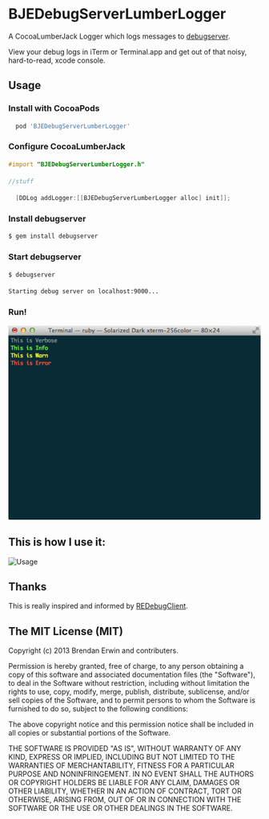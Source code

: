 BJEDebugServerLumberLogger
==========================

A CocoaLumberJack Logger which logs messages to [debugserver](http://rubygems.org/gems/debugserver).

View your debug logs in iTerm or Terminal.app and get out of that noisy, hard-to-read, xcode console.


## Usage

### Install with CocoaPods
```ruby
  pod 'BJEDebugServerLumberLogger'
```

### Configure CocoaLumberJack
```objective-c
#import "BJEDebugServerLumberLogger.h"

//stuff

  [DDLog addLogger:[[BJEDebugServerLumberLogger alloc] init]];
```

### Install debugserver

```bash
$ gem install debugserver
```

### Start debugserver
```bash
$ debugserver

Starting debug server on localhost:9000...
```

### Run!
![Screenshot](https://github.com/brendanjerwin/BJEDebugServerLumberLogger/raw/master/screen_shot.png "Screenshot")

## This is how I use it:
![Usage](https://github.com/brendanjerwin/BJEDebugServerLumberLogger/raw/master/usage.png "Usage")

## Thanks

This is really inspired and informed by [REDebugClient](https://github.com/romaonthego/REDebugClient).


## The MIT License (MIT)

Copyright (c) 2013 Brendan Erwin and contributers.

Permission is hereby granted, free of charge, to any person obtaining a copy
of this software and associated documentation files (the "Software"), to deal
in the Software without restriction, including without limitation the rights
to use, copy, modify, merge, publish, distribute, sublicense, and/or sell
copies of the Software, and to permit persons to whom the Software is
furnished to do so, subject to the following conditions:

The above copyright notice and this permission notice shall be included in
all copies or substantial portions of the Software.

THE SOFTWARE IS PROVIDED "AS IS", WITHOUT WARRANTY OF ANY KIND, EXPRESS OR
IMPLIED, INCLUDING BUT NOT LIMITED TO THE WARRANTIES OF MERCHANTABILITY,
FITNESS FOR A PARTICULAR PURPOSE AND NONINFRINGEMENT. IN NO EVENT SHALL THE
AUTHORS OR COPYRIGHT HOLDERS BE LIABLE FOR ANY CLAIM, DAMAGES OR OTHER
LIABILITY, WHETHER IN AN ACTION OF CONTRACT, TORT OR OTHERWISE, ARISING FROM,
OUT OF OR IN CONNECTION WITH THE SOFTWARE OR THE USE OR OTHER DEALINGS IN
THE SOFTWARE.
